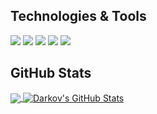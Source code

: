 ## Technologies & Tools
![](https://img.shields.io/badge/OS-Windows-informational?style=flat&logo=Windows&logoColor=blue&color=blue)
![](https://img.shields.io/badge/Editor-VSCode-informational?style=flat&logo=Visual-Studio-Code&logoColor=blue&color=blue)
![](https://img.shields.io/badge/Code-JavaScript-informational?style=flat&logo=javascript&logoColor=yellow&color=yellow)
![](https://img.shields.io/badge/Code-Python-informational?style=flat&logo=python&logoColor=blue&color=blue)
![](https://img.shields.io/badge/Cloud-Heroku-informational?style=flat&logo=Heroku&logoColor=430098&color=430098)

## GitHub Stats
<a href="https://github.com/MartinHeinz/MartinHeinz">
  <img align="center" src="https://github-readme-stats-d4rkov.vercel.app/api/top-langs/?username=D4rkov&title_color=ffffff&text_color=c9cacc&icon_color=2bbc8a&bg_color=1d1f21&langs_count=5" />
</a>
<a href="https://github.com/D4rkov">
  <img align="center" src="https://github-readme-stats.vercel.app/api?username=D4rkov&show_icons=true&line_height=27&count_private=true&title_color=ffffff&text_color=c9cacc&icon_color=2bbc8a&bg_color=1d1f21" alt="Darkov's GitHub Stats" />
</a>
